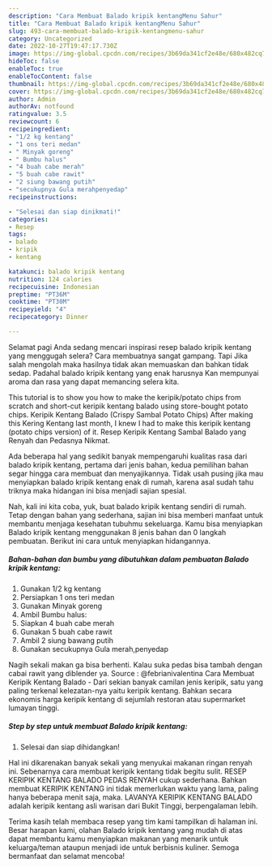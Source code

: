 ```yaml
---
description: "Cara Membuat Balado kripik kentangMenu Sahur"
title: "Cara Membuat Balado kripik kentangMenu Sahur"
slug: 493-cara-membuat-balado-kripik-kentangmenu-sahur
category: Uncategorized
date: 2022-10-27T19:47:17.730Z
image: https://img-global.cpcdn.com/recipes/3b69da341cf2e48e/680x482cq70/balado-kripik-kentang-foto-resep-utama.jpg
hideToc: false
enableToc: true
enableTocContent: false
thumbnail: https://img-global.cpcdn.com/recipes/3b69da341cf2e48e/680x482cq70/balado-kripik-kentang-foto-resep-utama.jpg
cover: https://img-global.cpcdn.com/recipes/3b69da341cf2e48e/680x482cq70/balado-kripik-kentang-foto-resep-utama.jpg
author: Admin
authorAv: notfound
ratingvalue: 3.5
reviewcount: 6
recipeingredient:
- "1/2 kg kentang"
- "1 ons teri medan"
- " Minyak goreng"
- " Bumbu halus"
- "4 buah cabe merah"
- "5 buah cabe rawit"
- "2 siung bawang putih"
- "secukupnya Gula merahpenyedap"
recipeinstructions:

- "Selesai dan siap dinikmati!"
categories:
- Resep
tags:
- balado
- kripik
- kentang

katakunci: balado kripik kentang 
nutrition: 124 calories
recipecuisine: Indonesian
preptime: "PT36M"
cooktime: "PT30M"
recipeyield: "4"
recipecategory: Dinner

---
```



Selamat pagi Anda sedang mencari inspirasi resep balado kripik kentang yang menggugah selera? Cara membuatnya sangat gampang. Tapi Jika salah mengolah maka hasilnya tidak akan memuaskan dan bahkan tidak sedap. Padahal balado kripik kentang yang enak harusnya Kan mempunyai aroma dan rasa yang dapat memancing selera kita.


This tutorial is to show you how to make the keripik/potato chips from scratch and short-cut keripik kentang balado using store-bought potato chips. Keripik Kentang Balado (Crispy Sambal Potato Chips) After making this Kering Kentang last month, I knew I had to make this keripik kentang (potato chips version) of it. Resep Keripik Kentang Sambal Balado yang Renyah dan Pedasnya Nikmat.

Ada beberapa hal yang sedikit banyak mempengaruhi kualitas rasa dari balado kripik kentang, pertama dari jenis bahan, kedua pemilihan bahan segar hingga cara membuat dan menyajikannya. Tidak usah pusing jika mau menyiapkan balado kripik kentang enak di rumah, karena asal sudah tahu triknya maka hidangan ini bisa menjadi sajian spesial.


Nah, kali ini kita coba, yuk, buat balado kripik kentang sendiri di rumah. Tetap dengan bahan yang sederhana, sajian ini bisa memberi manfaat untuk membantu menjaga kesehatan tubuhmu sekeluarga. Kamu bisa menyiapkan Balado kripik kentang menggunakan 8 jenis bahan dan 0 langkah pembuatan. Berikut ini cara untuk menyiapkan hidangannya.

<!--inarticleads1-->

##### Bahan-bahan dan bumbu yang dibutuhkan dalam pembuatan Balado kripik kentang:

1. Gunakan 1/2 kg kentang
1. Persiapkan 1 ons teri medan
1. Gunakan  Minyak goreng
1. Ambil  Bumbu halus:
1. Siapkan 4 buah cabe merah
1. Gunakan 5 buah cabe rawit
1. Ambil 2 siung bawang putih
1. Gunakan secukupnya Gula merah,penyedap


Nagih sekali makan ga bisa berhenti. Kalau suka pedas bisa tambah dengan cabai rawit yang diblender ya. Source : @febrianivalentina Cara Membuat Keripik Kentang Balado - Dari sekian banyak camilan jenis keripik, satu yang paling terkenal kelezatan-nya yaitu keripik kentang. Bahkan secara ekonomis harga keripik kentang di sejumlah restoran atau supermarket lumayan tinggi. 

<!--inarticleads2-->

##### Step by step untuk membuat Balado kripik kentang:


1. Selesai dan siap dihidangkan!

Hal ini dikarenakan banyak sekali yang menyukai makanan ringan renyah ini. Sebenarnya cara membuat keripik kentang tidak begitu sulit. RESEP KERIPIK KENTANG BALADO PEDAS RENYAH cukup sederhana. Bahkan membuat KERIPIK KENTANG ini tidak memerlukan waktu yang lama, paling hanya beberapa menit saja, maka. LAVANYA KERIPIK KENTANG BALADO adalah keripik kentang asli warisan dari Bukit Tinggi, berpengalaman lebih. 

Terima kasih telah membaca resep yang tim kami tampilkan di halaman ini. Besar harapan kami, olahan Balado kripik kentang yang mudah di atas dapat membantu kamu menyiapkan makanan yang menarik untuk keluarga/teman ataupun menjadi ide untuk berbisnis kuliner. Semoga bermanfaat dan selamat mencoba!
